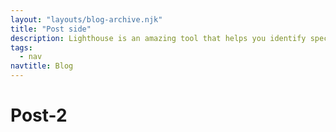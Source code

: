 ```yaml
---
layout: "layouts/blog-archive.njk"
title: "Post side"
description: Lighthouse is an amazing tool that helps you identify specific speed problems on your website.
tags:
  - nav
navtitle: Blog
---
```


# Post-2